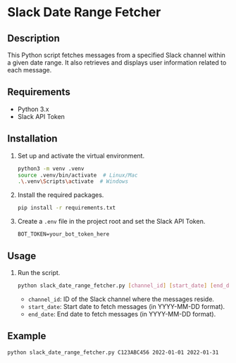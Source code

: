 # Slack Date Range Fetcher

## Description

This Python script fetches messages from a specified Slack channel within a given date range. It also retrieves and displays user information related to each message.

## Requirements

- Python 3.x
- Slack API Token

## Installation

1. Set up and activate the virtual environment.
    ```bash
    python3 -m venv .venv
    source .venv/bin/activate  # Linux/Mac
    .\.venv\Scripts\activate  # Windows
    ```

2. Install the required packages.
    ```bash
    pip install -r requirements.txt
    ```

3. Create a `.env` file in the project root and set the Slack API Token.
    ```
    BOT_TOKEN=your_bot_token_here
    ```

## Usage

1. Run the script.
    ```bash
    python slack_date_range_fetcher.py [channel_id] [start_date] [end_date]
    ```
    - `channel_id`: ID of the Slack channel where the messages reside.
    - `start_date`: Start date to fetch messages (in YYYY-MM-DD format).
    - `end_date`: End date to fetch messages (in YYYY-MM-DD format).

## Example

```bash
python slack_date_range_fetcher.py C123ABC456 2022-01-01 2022-01-31
```
